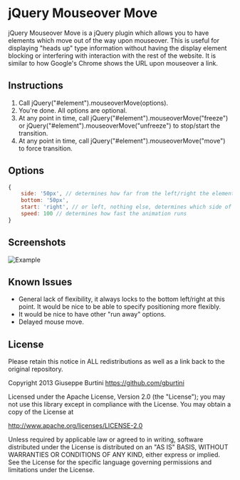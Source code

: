 # jQuery Mouseover Move

jQuery Mouseover Move is a jQuery plugin which allows you to have elements which move out of the way upon mouseover. This is useful for displaying "heads up" type information without having the display element blocking or interfering with interaction with the rest of the website. It is similar to how Google's Chrome shows the URL upon mouseover a link.

## Instructions

1. Call jQuery("#element").mouseoverMove(options).
2. You're done. All options are optional.
3. At any point in time, call jQuery("#element").mouseoverMove("freeze") or jQuery("#element").mouseoverMove("unfreeze") to stop/start the transition.
4. At any point in time, call jQuery("#element").mouseoverMove("move") to force transition.

## Options

```javascript
{
	side: '50px', // determines how far from the left/right the element sits.
	bottom: '50px',
	start: 'right', // or left, nothing else, determines which side of the screen it starts on
	speed: 100 // determines how fast the animation runs
}
```

## Screenshots

![Example](http://i.imgur.com/GGVk0J5.jpg)

## Known Issues

* General lack of flexibility, it always locks to the bottom left/right at this point. It would be nice to be able to specify positioning more flexibly.
* It would be nice to have other "run away" options.
* Delayed mouse move. 

## License 

Please retain this notice in ALL redistributions as well as a link back to the original repository.

Copyright 2013 Giuseppe Burtini      https://github.com/gburtini

Licensed under the Apache License, Version 2.0 (the "License");
you may not use this library except in compliance with the License.
You may obtain a copy of the License at

http://www.apache.org/licenses/LICENSE-2.0

Unless required by applicable law or agreed to in writing, software
distributed under the License is distributed on an "AS IS" BASIS,
WITHOUT WARRANTIES OR CONDITIONS OF ANY KIND, either express or implied.
See the License for the specific language governing permissions and
limitations under the License.
